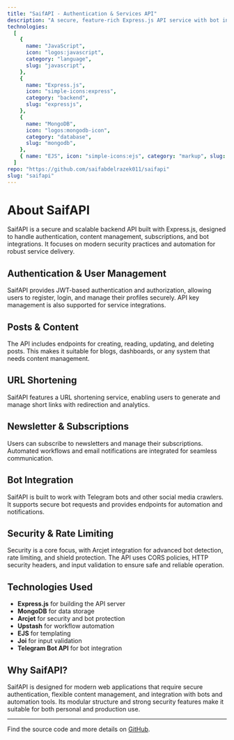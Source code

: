```yaml
---
title: "SaifAPI - Authentication & Services API"
description: "A secure, feature-rich Express.js API service with bot integration, modern security, and rate limiting."
technologies:
  [
    {
      name: "JavaScript",
      icon: "logos:javascript",
      category: "language",
      slug: "javascript",
    },
    {
      name: "Express.js",
      icon: "simple-icons:express",
      category: "backend",
      slug: "expressjs",
    },
    {
      name: "MongoDB",
      icon: "logos:mongodb-icon",
      category: "database",
      slug: "mongodb",
    },
    { name: "EJS", icon: "simple-icons:ejs", category: "markup", slug: "ejs" },
  ]
repo: "https://github.com/saifabdelrazek011/saifapi"
slug: "saifapi"
---
```


# About SaifAPI

SaifAPI is a secure and scalable backend API built with Express.js, designed to handle authentication, content management, subscriptions, and bot integrations. It focuses on modern security practices and automation for robust service delivery.

## Authentication & User Management

SaifAPI provides JWT-based authentication and authorization, allowing users to register, login, and manage their profiles securely. API key management is also supported for service integrations.

## Posts & Content

The API includes endpoints for creating, reading, updating, and deleting posts. This makes it suitable for blogs, dashboards, or any system that needs content management.

## URL Shortening

SaifAPI features a URL shortening service, enabling users to generate and manage short links with redirection and analytics.

## Newsletter & Subscriptions

Users can subscribe to newsletters and manage their subscriptions. Automated workflows and email notifications are integrated for seamless communication.

## Bot Integration

SaifAPI is built to work with Telegram bots and other social media crawlers. It supports secure bot requests and provides endpoints for automation and notifications.

## Security & Rate Limiting

Security is a core focus, with Arcjet integration for advanced bot detection, rate limiting, and shield protection. The API uses CORS policies, HTTP security headers, and input validation to ensure safe and reliable operation.

## Technologies Used

- **Express.js** for building the API server
- **MongoDB** for data storage
- **Arcjet** for security and bot protection
- **Upstash** for workflow automation
- **EJS** for templating
- **Joi** for input validation
- **Telegram Bot API** for bot integration

## Why SaifAPI?

SaifAPI is designed for modern web applications that require secure authentication, flexible content management, and integration with bots and automation tools. Its modular structure and strong security features make it suitable for both personal and production use.

---

Find the source code and more details on [GitHub](https://github.com/saifabdelrazek011/saifapi).
